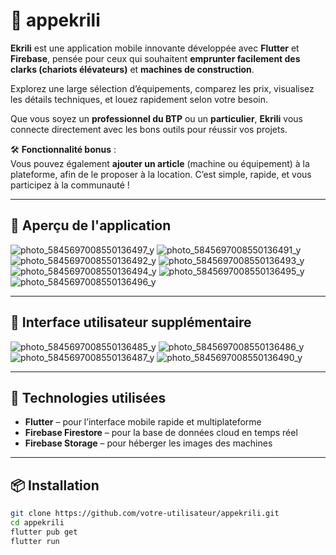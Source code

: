 # 🚧 appekrili

**Ekrili** est une application mobile innovante développée avec **Flutter** et **Firebase**, pensée pour ceux qui souhaitent **emprunter facilement des clarks (chariots élévateurs)** et **machines de construction**.

Explorez une large sélection d’équipements, comparez les prix, visualisez les détails techniques, et louez rapidement selon votre besoin.

Que vous soyez un **professionnel du BTP** ou un **particulier**, **Ekrili** vous connecte directement avec les bons outils pour réussir vos projets.

🛠️ **Fonctionnalité bonus** :  
Vous pouvez également **ajouter un article** (machine ou équipement) à la plateforme, afin de le proposer à la location. C’est simple, rapide, et vous participez à la communauté !

---

## 📸 Aperçu de l'application

![photo_5845697008550136497_y](https://github.com/user-attachments/assets/d8d660ae-67ec-40b8-887b-11f85d7e3c0b)
![photo_5845697008550136491_y](https://github.com/user-attachments/assets/f23197f7-7893-4b2b-a481-716fff850aee)
![photo_5845697008550136492_y](https://github.com/user-attachments/assets/cc449e97-a6f0-4045-a7ac-d44b92e075c4)
![photo_5845697008550136493_y](https://github.com/user-attachments/assets/a9a01a0d-83a6-404e-9258-9a21d7c49de8)
![photo_5845697008550136494_y](https://github.com/user-attachments/assets/832ec8f1-62b8-4a30-88d5-3808fc83707e)
![photo_5845697008550136495_y](https://github.com/user-attachments/assets/50e85830-7536-41c4-9272-e8d3bff2f049)
![photo_5845697008550136496_y](https://github.com/user-attachments/assets/3e7ad375-54eb-49ef-a395-a5940bed43aa)

---

## 🔧 Interface utilisateur supplémentaire

![photo_5845697008550136485_y](https://github.com/user-attachments/assets/2accbcef-1a51-4685-8b0a-035d138bd1d5)
![photo_5845697008550136486_y](https://github.com/user-attachments/assets/bb33701e-5d30-498c-970d-61d61f8a1b10)
![photo_5845697008550136487_y](https://github.com/user-attachments/assets/c9d80e36-e005-4b2d-b986-aedc8389469f)
![photo_5845697008550136490_y](https://github.com/user-attachments/assets/553f8b06-e0f8-4af9-82b1-6744c81a1d09)

---

## 🚀 Technologies utilisées

- **Flutter** – pour l’interface mobile rapide et multiplateforme
- **Firebase Firestore** – pour la base de données cloud en temps réel
- **Firebase Storage** – pour héberger les images des machines

---

## 📦 Installation

```bash
git clone https://github.com/votre-utilisateur/appekrili.git
cd appekrili
flutter pub get
flutter run

